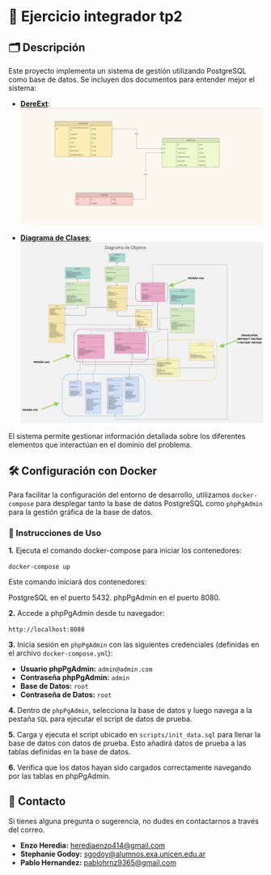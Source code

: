 
# 📄 Ejercicio integrador tp2

## 🗂 Descripción

Este proyecto implementa un sistema de gestión utilizando PostgreSQL como base de datos. Se incluyen dos documentos para entender mejor el sistema:

- [**DereExt**](diagramas/dereExt.pdf): 
  ![DereExt](diagramas/dereExt.jpg)

- [**Diagrama de Clases**:](diagramas/diagrama_clases.pdf)
  ![Diagrama de Clases](diagramas/diagrama_clases.jpg)

El sistema permite gestionar información detallada sobre los diferentes elementos que interactúan en el dominio del problema. 

## 🛠 Configuración con Docker

Para facilitar la configuración del entorno de desarrollo, utilizamos `docker-compose` para desplegar tanto la base de datos PostgreSQL como `phpPgAdmin` para la gestión gráfica de la base de datos.

### 🚀 Instrucciones de Uso

**1.** Ejecuta el comando docker-compose para iniciar los contenedores:

 `docker-compose up `

Este comando iniciará dos contenedores:

PostgreSQL en el puerto 5432.
phpPgAdmin en el puerto 8080.

**2.** Accede a phpPgAdmin desde tu navegador:

`http://localhost:8080`

**3.** Inicia sesión en `phpPgAdmin` con las siguientes credenciales (definidas en el archivo `docker-compose.yml`):

- **Usuario phpPgAdmin:** `admin@admin.com`
- **Contraseña phpPgAdmin:** `admin`
- **Base de Datos:** `root`
- **Contraseña de Datos:** `root`

**4.** Dentro de `phpPgAdmin`, selecciona la base de datos y luego navega a la pestaña `SQL` para ejecutar el script de datos de prueba.

**5.** Carga y ejecuta el script ubicado en `scripts/init_data.sql` para llenar la base de datos con datos de prueba. Esto añadirá datos de prueba a las tablas definidas en la base de datos.

**6.** Verifica que los datos hayan sido cargados correctamente navegando por las tablas en phpPgAdmin.


## 📧 Contacto
Si tienes alguna pregunta o sugerencia, no dudes en contactarnos a través del correo.

- **Enzo Heredia:** [herediaenzo414@gmail.com](herediaenzo414@gmail.com)
- **Stephanie Godoy:** [sgodoy@alumnos.exa.unicen.edu.ar](sgodoy@alumnos.exa.unicen.edu.ar)
- **Pablo Hernandez:** [pablohrnz9365@gmail.com](pablohrnz9365@gmail.com)
